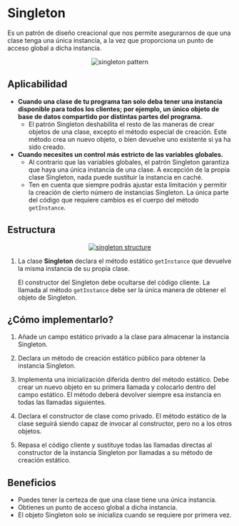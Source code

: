 # Singleton

Es un patrón de diseño creacional que nos permite asegurarnos de que una clase tenga una única instancia, a la vez que proporciona un punto de acceso global a dicha instancia.

<p align="center">
  <img src="https://refactoring.guru/images/patterns/content/singleton/singleton.png" alt="singleton pattern" />
</p>

## Aplicabilidad

- **Cuando una clase de tu programa tan solo deba tener una instancia disponible para todos los clientes; por ejemplo, un único objeto de base de datos compartido por distintas partes del programa.**
  - El patrón Singleton deshabilita el resto de las maneras de crear objetos de una clase, excepto el método especial de creación. Este método crea un nuevo objeto, o bien devuelve uno existente si ya ha sido creado.
- **Cuando necesites un control más estricto de las variables globales.**
  - Al contrario que las variables globales, el patrón Singleton garantiza que haya una única instancia de una clase. A excepción de la propia clase Singleton, nada puede sustituir la instancia en caché.
  - Ten en cuenta que siempre podrás ajustar esta limitación y permitir la creación de cierto número de instancias Singleton. La única parte del código que requiere cambios es el cuerpo del método `getInstance`.

## Estructura

<p align="center">
  <a href="https://refactoring.guru/es/design-patterns/singleton" target="_blank">
    <img src="https://refactoring.guru/images/patterns/diagrams/singleton/structure-es.png" alt="singleton structure" />
  </a>
</p>

1. La clase **Singleton** declara el método estático `getInstance` que devuelve la misma instancia de su propia clase.

    El constructor del Singleton debe ocultarse del código cliente. La llamada al método `getInstance` debe ser la única manera de obtener el objeto de Singleton.

## ¿Cómo implementarlo?

1. Añade un campo estático privado a la clase para almacenar la instancia Singleton.

2. Declara un método de creación estático público para obtener la instancia Singleton.

3. Implementa una inicialización diferida dentro del método estático. Debe crear un nuevo objeto en su primera llamada y colocarlo dentro del campo estático. El método deberá devolver siempre esa instancia en todas las llamadas siguientes.

4. Declara el constructor de clase como privado. El método estático de la clase seguirá siendo capaz de invocar al constructor, pero no a los otros objetos.

5. Repasa el código cliente y sustituye todas las llamadas directas al constructor de la instancia Singleton por llamadas a su método de creación estático.

## Beneficios

- Puedes tener la certeza de que una clase tiene una única instancia.
- Obtienes un punto de acceso global a dicha instancia.
- El objeto Singleton solo se inicializa cuando se requiere por primera vez.